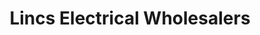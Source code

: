 ---
title: "Lincs Electrical Wholesalers"
url: /grimsby/lincs-electrical-wholesalers/
shop: Elektronik
---